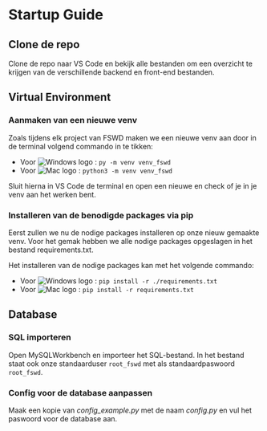 # Startup Guide

## Clone de repo

Clone de repo naar VS Code en bekijk alle bestanden om een overzicht te krijgen van de verschillende backend en front-end bestanden.

## Virtual Environment

### Aanmaken van een nieuwe venv

Zoals tijdens elk project van FSWD maken we een nieuwe venv aan door in de terminal volgend commando in te tikken:

- Voor ![Windows logo](https://icons.getbootstrap.com/assets/icons/windows.svg) : `py -m venv venv_fswd`
- Voor ![Mac logo](https://icons.getbootstrap.com/assets/icons/apple.svg) : `python3 -m venv venv_fswd`

Sluit hierna in VS Code de terminal en open een nieuwe en check of je in je venv aan het werken bent.

### Installeren van de benodigde packages via pip

Eerst zullen we nu de nodige packages installeren op onze nieuw gemaakte venv.
Voor het gemak hebben we alle nodige packages opgeslagen in het bestand requirements.txt.

Het installeren van de nodige packages kan met het volgende commando:

- Voor ![Windows logo](https://icons.getbootstrap.com/assets/icons/windows.svg) : `pip install -r ./requirements.txt`
- Voor ![Mac logo](https://icons.getbootstrap.com/assets/icons/apple.svg) : `pip install -r requirements.txt`

## Database

### SQL importeren

Open MySQLWorkbench en importeer het SQL-bestand. In het bestand staat ook onze standaarduser `root_fswd` met als standaardpaswoord `root_fswd`.

### Config voor de database aanpassen

Maak een kopie van _config_example.py_ met de naam _config.py_ en vul het paswoord voor de database aan.
